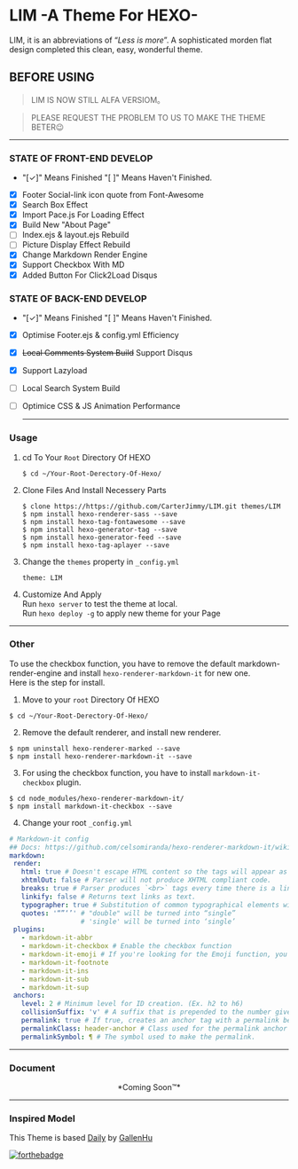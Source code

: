 # LIM -A Theme For HEXO-
LIM, it is an abbreviations of “_Less is more_”. A sophisticated morden flat design completed this clean, easy, wonderful theme.

## **BEFORE USING**
>LIM IS NOW STILL ALFA VERSIOM。

> PLEASE REQUEST THE PROBLEM TO US TO MAKE THE THEME BETER😉

***

 ### STATE OF FRONT-END DEVELOP
 - "[✓]" Means Finished "[ ]" Means Haven't Finished.   

- [x] Footer Social-link icon quote from Font-Awesome
- [x] Search Box Effect
- [x] Import Pace.js For Loading Effect
- [x] Build New "About Page"
- [ ] Index.ejs & layout.ejs Rebuild
- [ ] Picture Display Effect Rebuild
- [x] Change Markdown Render Engine
- [x] Support Checkbox With MD
- [x] Added Button For Click2Load Disqus

### STATE OF BACK-END DEVELOP
 - "[✓]" Means Finished "[ ]" Means Haven't Finished.

- [x] Optimise Footer.ejs & config.yml Efficiency
- [x] ~~Local Comments System Build~~ Support Disqus
- [x] Support Lazyload
- [ ] Local Search System Build
- [ ] Optimice CSS & JS Animation Performance    

  ***   

### Usage
1. cd To Your `Root` Directory Of HEXO   

   `$ cd ~/Your-Root-Derectory-Of-Hexo/`

2. Clone Files And Install Necessery Parts    

   `$ clone https://https://github.com/CarterJimmy/LIM.git themes/LIM`   
   `$ npm install hexo-renderer-sass --save`  
   `$ npm install hexo-tag-fontawesome --save`    
   `$ npm install hexo-generator-tag --save`    
   `$ npm install hexo-generator-feed --save`    
   `$ npm install hexo-tag-aplayer --save`

3. Change the `themes` property in `_config.yml`     

   `theme: LIM`

4. Customize And Apply    
Run `hexo server` to test the theme at local.    
Run `hexo deploy -g` to apply new theme for your Page

***

### Other
To use the checkbox function, you have to remove the default markdown-render-engine and install `hexo-renderer-markdown-it` for new one.   
Here is the step for install.

1. Move to your `root` Directory Of HEXO

  `$ cd ~/Your-Root-Derectory-Of-Hexo/`

2. Remove the default renderer, and install new renderer.

  `$ npm uninstall hexo-renderer-marked --save`   
  `$ npm install hexo-renderer-markdown-it --save`

3. For using the checkbox function, you have to install `markdown-it-checkbox` plugin.

  `$ cd node_modules/hexo-renderer-markdown-it/`    
  `$ npm install markdown-it-checkbox --save`

4. Change your root `_config.yml`

 ```yaml
 # Markdown-it config
## Docs: https://github.com/celsomiranda/hexo-renderer-markdown-it/wiki
markdown:
  render:
    html: true # Doesn't escape HTML content so the tags will appear as html.
    xhtmlOut: false # Parser will not produce XHTML compliant code.
    breaks: true # Parser produces `<br>` tags every time there is a line break in the source document.
    linkify: false # Returns text links as text.
    typographer: true # Substitution of common typographical elements will take place.
    quotes: '“”‘’' # "double" will be turned into “single”
                   # 'single' will be turned into ‘single’
  plugins:
    - markdown-it-abbr
    - markdown-it-checkbox # Enable the checkbox function
    - markdown-it-emoji # If you're looking for the Emoji function, you have to install this plugin
    - markdown-it-footnote
    - markdown-it-ins
    - markdown-it-sub
    - markdown-it-sup
  anchors:
    level: 2 # Minimum level for ID creation. (Ex. h2 to h6)
    collisionSuffix: 'v' # A suffix that is prepended to the number given if the ID is repeated.
    permalink: true # If true, creates an anchor tag with a permalink besides the heading.
    permalinkClass: header-anchor # Class used for the permalink anchor tag.
    permalinkSymbol: ¶ # The symbol used to make the permalink.
 ```    

***

### Document

<div style="text-align: center;">
*Coming Soon™*
</div>

***

### Inspired Model
This Theme is based [Daily](https://github.com/GallenHu/hexo-theme-Daily) by [GallenHu](https://github.com/GallenHu)

[![forthebadge](http://forthebadge.com/images/badges/built-with-love.svg)](http://forthebadge.com)
